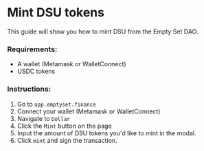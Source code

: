 # Mint DSU tokens

This guide will show you how to mint DSU from the Empty Set DAO. 

### Requirements:

- A wallet (Metamask or WalletConnect)
- USDC tokens

### Instructions:

1. Go to `app.emptyset.finance`
2. Connect your wallet (Metamask or WalletConnect)
3. Navigate to `Dollar`
4. Click the `Mint` button on the page
5. Input the amount of DSU tokens you'd like to mint in the modal. 
6. Click `mint` and sign the transaction.
